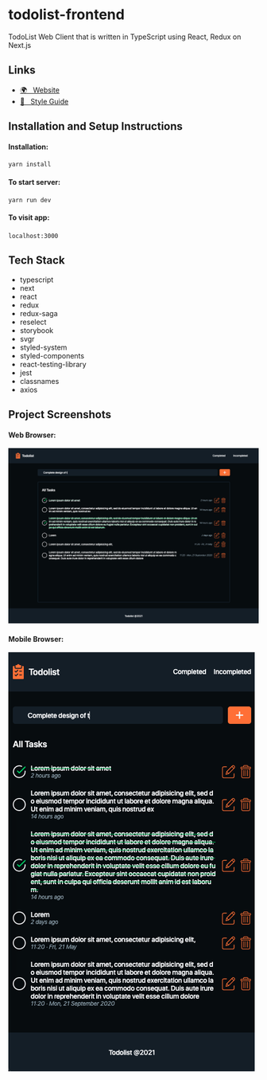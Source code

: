 # todolist-frontend

TodoList Web Client that is written in TypeScript using React, Redux on Next.js

## Links

- [🌍 &nbsp; Website](https://todolist-alikemalcelenk.vercel.app/)
- [🦄 &nbsp; Style Guide](https://todolist-alikemalcelenk.vercel.app/ui/index.html)

## Installation and Setup Instructions

#### Installation:

```
yarn install
```

#### To start server:

```
yarn run dev
```

#### To visit app:

`localhost:3000`

## Tech Stack

- typescript
- next
- react
- redux
- redux-saga
- reselect
- storybook
- svgr
- styled-system
- styled-components
- react-testing-library
- jest
- classnames
- axios

## Project Screenshots

#### Web Browser:

![Web Screenshot](/public/images/web.png)

#### Mobile Browser:

![Mobile Screenshot](/public/images/mobile.png)
